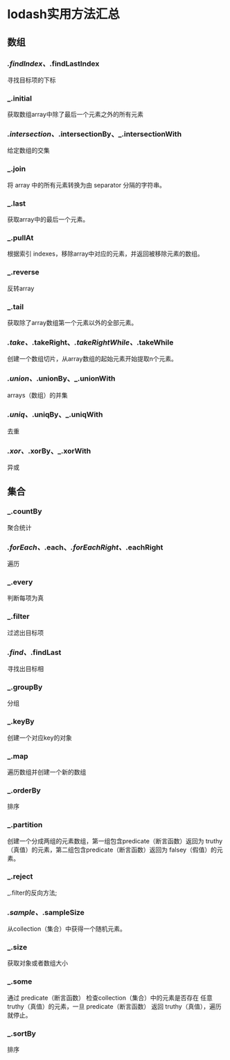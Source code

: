 # lodash实用方法汇总
## 数组
### _.findIndex、_.findLastIndex
寻找目标项的下标
### _.initial
获取数组array中除了最后一个元素之外的所有元素
### _.intersection、_.intersectionBy、_.intersectionWith
给定数组的交集
### _.join
将 array 中的所有元素转换为由 separator 分隔的字符串。
### _.last
获取array中的最后一个元素。
### _.pullAt
根据索引 indexes，移除array中对应的元素，并返回被移除元素的数组。
### _.reverse
反转array
### _.tail
获取除了array数组第一个元素以外的全部元素。
### _.take、_.takeRight、_.takeRightWhile、_.takeWhile
创建一个数组切片，从array数组的起始元素开始提取n个元素。
### _.union、_.unionBy、_.unionWith
arrays（数组）的并集
### _.uniq、_.uniqBy、_.uniqWith
去重
### _.xor、_.xorBy、_.xorWith
异或

## 集合
### _.countBy
聚合统计
### _.forEach、_.each、_.forEachRight、_.eachRight
遍历
### _.every
判断每项为真
### _.filter
过滤出目标项
### _.find、_.findLast
寻找出目标相
### _.groupBy
分组
### _.keyBy
创建一个对应key的对象
### _.map
遍历数组并创建一个新的数组
### _.orderBy
排序
### _.partition
创建一个分成两组的元素数组，第一组包含predicate（断言函数）返回为 truthy（真值）的元素，第二组包含predicate（断言函数）返回为 falsey（假值）的元素。
### _.reject
_.filter的反向方法;
### _.sample、_.sampleSize
从collection（集合）中获得一个随机元素。
### _.size
获取对象或者数组大小
### _.some
通过 predicate（断言函数） 检查collection（集合）中的元素是否存在 任意 truthy（真值）的元素，一旦 predicate（断言函数） 返回 truthy（真值），遍历就停止。
### _.sortBy
排序
